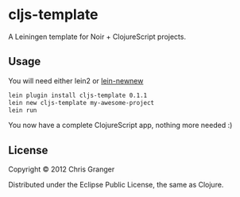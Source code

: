 # cljs-template

A Leiningen template for Noir + ClojureScript projects.

## Usage

You will need either lein2 or [lein-newnew](https://github.com/Raynes/lein-newnew)

```bash
lein plugin install cljs-template 0.1.1
lein new cljs-template my-awesome-project
lein run
```

You now have a complete ClojureScript app, nothing more needed :)

## License

Copyright © 2012 Chris Granger

Distributed under the Eclipse Public License, the same as Clojure.
